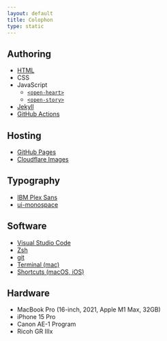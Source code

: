 ```yaml
---
layout: default
title: Colophon
type: static
---
```


## Authoring

- [HTML](https://html.spec.whatwg.org/)
- CSS
- JavaScript
  - [`<open-heart>`](https://github.com/dddddddddzzzz/open-heart-element)
  - [`<open-story>`](https://github.com/dddddddddzzzz/open-stories-element)
- [Jekyll](https://jekyllrb.com/)
- [GitHub Actions](https://github.com/features/actions)

## Hosting

- [GitHub Pages](https://docs.github.com/en/pages)
- [Cloudflare Images](https://www.cloudflare.com/developer-platform/products/cloudflare-images/)

## Typography

- [IBM Plex Sans](https://www.ibm.com/plex/)
- [ui-monospace](https://www.w3.org/TR/css-fonts-4/#ui-monospace-def)

## Software

- [Visual Studio Code](https://code.visualstudio.com)
- [Zsh](https://www.zsh.org/)
- [git](https://git-scm.com/)
- [Terminal (mac)](https://support.apple.com/guide/terminal/what-is-terminal-trmld4c92d55/2.15/mac/26)
- [Shortcuts (macOS, iOS)](https://support.apple.com/guide/shortcuts/welcome/ios)

## Hardware

- MacBook Pro (16-inch, 2021, Apple M1 Max, 32GB)
- iPhone 15 Pro
- Canon AE-1 Program
- Ricoh GR IIIx
